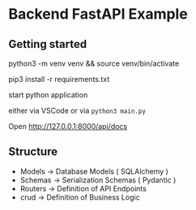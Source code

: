 # Backend FastAPI Example

## Getting started
python3 -m venv venv && source venv/bin/activate

pip3 install -r requirements.txt

start python application

either via VSCode or via `python3 main.py`

Open http://127.0.0.1:8000/api/docs


## Structure
- Models -> Database Models ( SQLAlchemy )
- Schemas -> Serialization Schemas ( Pydantic )
- Routers -> Definition of API Endpoints
- crud -> Definition of Business Logic

